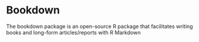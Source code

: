 # Bookdown
The bookdown package is an open-source R package that facilitates writing books and long-form articles/reports with R Markdown
